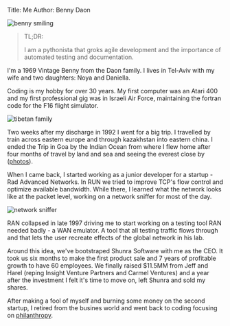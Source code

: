Title: Me
Author: Benny Daon

![benny smiling](/images/benny.png)
> TL;DR:
>
> I am a pythonista that groks
> agile development and the importance of automated testing and documentation.

I'm a 1969 Vintage Benny from the Daon family. I lives in Tel-Aviv with my wife and two daughters: Noya
and Daniella.

Coding is my hobby for over 30 years. My first computer was an Atari 400 and my first professional gig was in
Israeli Air Force, maintaining the fortran code for the F16 flight simulator.

![tibetan family](/images/tibet.png)

Two weeks after my discharge in 1992 I went for a big trip.
I travelled by train across eastern europe and through kazakhstan into
eastern china. I ended the Trip in Goa by the Indian Ocean from
where I flew home after four months of travel by land and sea and seeing
the everest close by
([photos](https://www.flickr.com/photos/daonb/sets/72157618053788156/)).

When I came back, I started working as a junior developer
for a startup - Rad Advanced Networks. In RUN we tried to improve TCP's
flow control and optimize available bandwidth. While there, I learned what
the network looks like at the packet level, working on a network sniffer
for most of the day.

![network sniffer](/images/sniffer.jpg)

RAN collapsed in late 1997 driving me to start working on a testing tool
RAN needed badly - a WAN emulator. A tool that all testing traffic flows
through and that lets the user recreate effects of the global network in
his lab.

Around this idea, we've bootstraped Shunra Software with me as the CEO.
It took us six months to make the first product sale and 7 years
 of profitable growth to have 60 employees.
We finally raised $11.5MM from Jeff and Harel (reping Insight
Venture Partners and Carmel Ventures) and a year after the investment
I felt it's time to move on, left Shunra and sold my shares.

After making a fool of myself and burning some money on the second startup,
I retired from the busines world and went back to coding focusing on
[philanthropy](/pages/philanthropy.html).

